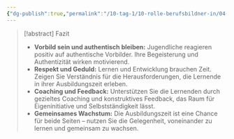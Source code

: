 ```yaml
---
{"dg-publish":true,"permalink":"/10-tag-1/10-rolle-berufsbildner-in/04-fazit-rolle-berufsbildnerin/"}
---
```


>[!abstract] Fazit
>* **Vorbild sein und authentisch bleiben:** Jugendliche reagieren positiv auf authentische Vorbilder. Ihre Begeisterung und Authentizität wirken motivierend.
>* **Respekt und Geduld:** Lernen und Entwicklung brauchen Zeit. Zeigen Sie Verständnis für die Herausforderungen, die Lernende in ihrer Ausbildungszeit erleben.
>* **Coaching und Feedback:** Unterstützen Sie die Lernenden durch gezieltes Coaching und konstruktives Feedback, das Raum für Eigeninitiative und Selbstständigkeit lässt.
>* **Gemeinsames Wachstum:** Die Ausbildungszeit ist eine Chance für beide Seiten – nutzen Sie die Gelegenheit, voneinander zu lernen und gemeinsam zu wachsen.